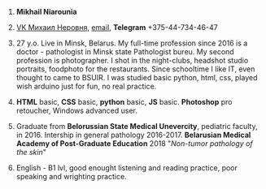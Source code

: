 1. **Mikhail Niarounia**

2. [VK Михаил Неровня](https://https://vk.com/m.nerovnya), [email](rvana1@gmail.com), **Telegram** +375-44-734-46-47

3. 27 y.o. Live in Minsk, Belarus. My full-time profession since 2016 is a doctor - pathologist in Minsk state Pathologist bureu. My second profession is photographer. I shot in the night-clubs,  headshot studio portraits, foodphoto for the restaurants.  Since schooltime I like IT, even thought to came to BSUIR. I was studied basic python, html, css, played wish arduino just for fun, no real practice.  

4. **HTML** basic, **CSS** basic, **python** basic, **JS** basic. **Photoshop** pro retoucher, Windows advanced user.

5. Graduate from **Belorussian State Medical Unevercity**, pediatric faculty, in 2016. Intership in general pathology 2016-2017. **Belarusian Medical Academy of Post-Graduate Education** 2018 "*Non-tumor pathology of the skin*" 

6. English - B1 lvl, good enought listening and reading practice, poor speaking and wrighting practice.